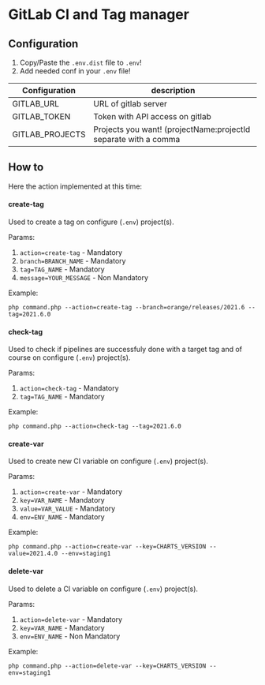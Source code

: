 # GitLab CI and Tag manager

Configuration
-----
1. Copy/Paste the ```.env.dist``` file to ```.env```!
2. Add needed conf in your ```.env``` file!


| Configuration       | description
| ------------------- | ------------------------------------------------------------------ 
| GITLAB_URL          | URL of gitlab server                                                            
| GITLAB_TOKEN        | Token with API access on gitlab
| GITLAB_PROJECTS     | Projects you want! (projectName:projectId separate with a comma 

How to
-----
Here the action implemented at this time:

#### create-tag
Used to create a tag on configure (```.env```) project(s).

Params: 
1. ```action=create-tag``` - Mandatory
2. ```branch=BRANCH_NAME``` - Mandatory
3. ```tag=TAG_NAME``` - Mandatory
4. ```message=YOUR_MESSAGE``` - Non Mandatory

Example:
```
php command.php --action=create-tag --branch=orange/releases/2021.6 --tag=2021.6.0
```

#### check-tag
Used to check if pipelines are successfuly done with a target tag and of course on configure (```.env```) project(s).

Params:
1. ```action=check-tag``` - Mandatory
2. ```tag=TAG_NAME``` - Mandatory

Example:
```
php command.php --action=check-tag --tag=2021.6.0
```

#### create-var
Used to create new CI variable on configure (```.env```) project(s).

Params:
1. ```action=create-var``` - Mandatory
2. ```key=VAR_NAME``` - Mandatory
3. ```value=VAR_VALUE``` - Mandatory
4. ```env=ENV_NAME``` - Mandatory

Example:
```
php command.php --action=create-var --key=CHARTS_VERSION --value=2021.4.0 --env=staging1
```

#### delete-var
Used to delete a CI variable on configure (```.env```) project(s).

Params:
1. ```action=delete-var``` - Mandatory
2. ```key=VAR_NAME``` - Mandatory
4. ```env=ENV_NAME``` - Non Mandatory

Example:
```
php command.php --action=delete-var --key=CHARTS_VERSION --env=staging1
```
